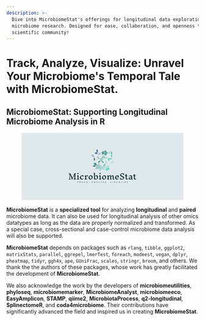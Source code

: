```yaml
---
description: >-
  Dive into MicrobiomeStat's offerings for longitudinal data exploration in
  microbiome research. Designed for ease, collaboration, and openness to the
  scientific community!
---
```


# Track, Analyze, Visualize: Unravel Your Microbiome's Temporal Tale with MicrobiomeStat.

## **MicrobiomeStat:** Supporting Longitudinal Microbiome Analysis in R

<figure><img src=".gitbook/assets/cover.png" alt=""><figcaption></figcaption></figure>

**MicrobiomeStat** is a **specialized tool** for analyzing **longitudinal** and **paired** microbiome data. It can also be used for longitudinal analysis of other omics datatypes as long as the data are properly normalized and transformed. As a special case, cross-sectional and case-control microbiome data analysis will also be supported.

**MicrobiomeStat** depends on packages such as `rlang`, `tibble`, `ggplot2`, `matrixStats`, `parallel`, `ggrepel`, `lmerTest`, `foreach`, `modeest`, `vegan`, `dplyr`, `pheatmap`, `tidyr`, `ggh4x`, `ape`, `GUniFrac`, `scales`, `stringr`, `broom`, and others. We thank the the authors of these packages, whose work has greatly facilitated the development of **MicrobiomeStat**.

We also acknowledge the work by the developers of **microbiomeutilities**, **phyloseq**, **microbiomemarker**, **MicrobiomeAnalyst**, **microbiomeeco**, **EasyAmplicon**, **STAMP**, **qiime2**, **MicrobiotaProcess**, **q2-longitudinal**, **SplinectomeR**, and **coda4microbiome**. Their contributions have significantly advanced the field and inspired us in creating **MicrobiomeStat**.
